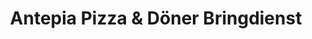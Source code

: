 ---
title: "Antepia Pizza & Döner Bringdienst"
url: /pattensen/antepia-pizza-und-doener-bringdienst/
---